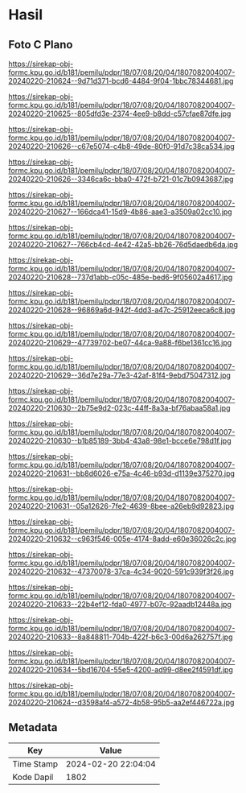 # Hasil

## Foto C Plano

https://sirekap-obj-formc.kpu.go.id/b181/pemilu/pdpr/18/07/08/20/04/1807082004007-20240220-210624--9d71d371-bcd6-4484-9f04-1bbc78344681.jpg

https://sirekap-obj-formc.kpu.go.id/b181/pemilu/pdpr/18/07/08/20/04/1807082004007-20240220-210625--805dfd3e-2374-4ee9-b8dd-c57cfae87dfe.jpg

https://sirekap-obj-formc.kpu.go.id/b181/pemilu/pdpr/18/07/08/20/04/1807082004007-20240220-210626--c67e5074-c4b8-49de-80f0-91d7c38ca534.jpg

https://sirekap-obj-formc.kpu.go.id/b181/pemilu/pdpr/18/07/08/20/04/1807082004007-20240220-210626--3346ca6c-bba0-472f-b721-01c7b0943687.jpg

https://sirekap-obj-formc.kpu.go.id/b181/pemilu/pdpr/18/07/08/20/04/1807082004007-20240220-210627--166dca41-15d9-4b86-aae3-a3509a02cc10.jpg

https://sirekap-obj-formc.kpu.go.id/b181/pemilu/pdpr/18/07/08/20/04/1807082004007-20240220-210627--766cb4cd-4e42-42a5-bb26-76d5daedb6da.jpg

https://sirekap-obj-formc.kpu.go.id/b181/pemilu/pdpr/18/07/08/20/04/1807082004007-20240220-210628--737d1abb-c05c-485e-bed6-9f05602a4617.jpg

https://sirekap-obj-formc.kpu.go.id/b181/pemilu/pdpr/18/07/08/20/04/1807082004007-20240220-210628--96869a6d-942f-4dd3-a47c-25912eeca6c8.jpg

https://sirekap-obj-formc.kpu.go.id/b181/pemilu/pdpr/18/07/08/20/04/1807082004007-20240220-210629--47739702-be07-44ca-9a88-f6be1361cc16.jpg

https://sirekap-obj-formc.kpu.go.id/b181/pemilu/pdpr/18/07/08/20/04/1807082004007-20240220-210629--36d7e29a-77e3-42af-81f4-9ebd75047312.jpg

https://sirekap-obj-formc.kpu.go.id/b181/pemilu/pdpr/18/07/08/20/04/1807082004007-20240220-210630--2b75e9d2-023c-44ff-8a3a-bf76abaa58a1.jpg

https://sirekap-obj-formc.kpu.go.id/b181/pemilu/pdpr/18/07/08/20/04/1807082004007-20240220-210630--b1b85189-3bb4-43a8-98e1-bcce6e798d1f.jpg

https://sirekap-obj-formc.kpu.go.id/b181/pemilu/pdpr/18/07/08/20/04/1807082004007-20240220-210631--bb8d6026-e75a-4c46-b93d-d1139e375270.jpg

https://sirekap-obj-formc.kpu.go.id/b181/pemilu/pdpr/18/07/08/20/04/1807082004007-20240220-210631--05a12626-7fe2-4639-8bee-a26eb9d92823.jpg

https://sirekap-obj-formc.kpu.go.id/b181/pemilu/pdpr/18/07/08/20/04/1807082004007-20240220-210632--c963f546-005e-4174-8add-e60e36026c2c.jpg

https://sirekap-obj-formc.kpu.go.id/b181/pemilu/pdpr/18/07/08/20/04/1807082004007-20240220-210632--47370078-37ca-4c34-9020-591c939f3f26.jpg

https://sirekap-obj-formc.kpu.go.id/b181/pemilu/pdpr/18/07/08/20/04/1807082004007-20240220-210633--22b4ef12-fda0-4977-b07c-92aadb12448a.jpg

https://sirekap-obj-formc.kpu.go.id/b181/pemilu/pdpr/18/07/08/20/04/1807082004007-20240220-210633--8a848811-704b-422f-b6c3-00d6a262757f.jpg

https://sirekap-obj-formc.kpu.go.id/b181/pemilu/pdpr/18/07/08/20/04/1807082004007-20240220-210634--5bd16704-55e5-4200-ad99-d8ee2f4591df.jpg

https://sirekap-obj-formc.kpu.go.id/b181/pemilu/pdpr/18/07/08/20/04/1807082004007-20240220-210624--d3598af4-a572-4b58-95b5-aa2ef446722a.jpg


## Metadata

| Key        | Value               |
| ---------- | ------------------- |
| Time Stamp | 2024-02-20 22:04:04 |
| Kode Dapil | 1802                |



